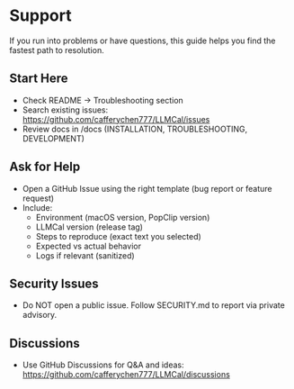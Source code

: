 # Support

If you run into problems or have questions, this guide helps you find the fastest path to resolution.

## Start Here
- Check README → Troubleshooting section
- Search existing issues: https://github.com/cafferychen777/LLMCal/issues
- Review docs in /docs (INSTALLATION, TROUBLESHOOTING, DEVELOPMENT)

## Ask for Help
- Open a GitHub Issue using the right template (bug report or feature request)
- Include:
  - Environment (macOS version, PopClip version)
  - LLMCal version (release tag)
  - Steps to reproduce (exact text you selected)
  - Expected vs actual behavior
  - Logs if relevant (sanitized)

## Security Issues
- Do NOT open a public issue. Follow SECURITY.md to report via private advisory.

## Discussions
- Use GitHub Discussions for Q&A and ideas: https://github.com/cafferychen777/LLMCal/discussions

